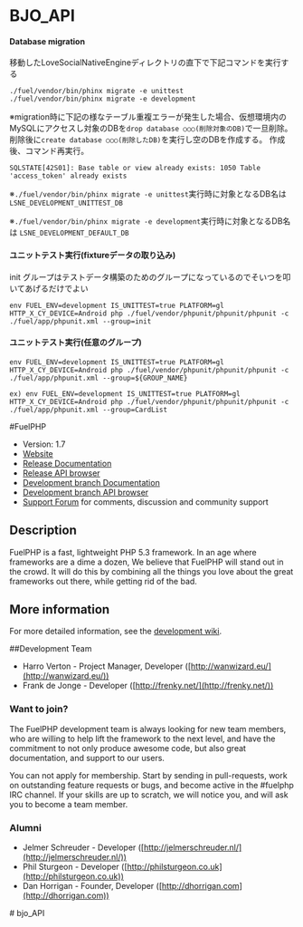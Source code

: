 # BJO_API

#### Database migration
移動したLoveSocialNativeEngineディレクトリの直下で下記コマンドを実行する
```
./fuel/vendor/bin/phinx migrate -e unittest
./fuel/vendor/bin/phinx migrate -e development
```
※migration時に下記の様なテーブル重複エラーが発生した場合、仮想環境内のMySQLにアクセスし対象のDBを`drop database ○○○(削除対象のDB)`で一旦削除。  
削除後に`create database ○○○(削除したDB)`を実行し空のDBを作成する。
作成後、コマンド再実行。

```
SQLSTATE[42S01]: Base table or view already exists: 1050 Table 'access_token' already exists
```

※`./fuel/vendor/bin/phinx migrate -e unittest`実行時に対象となるDB名は
`LSNE_DEVELOPMENT_UNITTEST_DB`  

※`./fuel/vendor/bin/phinx migrate -e development`実行時に対象となるDB名は
`LSNE_DEVELOPMENT_DEFAULT_DB`


#### ユニットテスト実行(fixtureデータの取り込み)

init グループはテストデータ構築のためのグループになっているのでそいつを叩いてあげるだけでよい

```
env FUEL_ENV=development IS_UNITTEST=true PLATFORM=gl HTTP_X_CY_DEVICE=Android php ./fuel/vendor/phpunit/phpunit/phpunit -c ./fuel/app/phpunit.xml --group=init
```

#### ユニットテスト実行(任意のグループ)

```
env FUEL_ENV=development IS_UNITTEST=true PLATFORM=gl HTTP_X_CY_DEVICE=Android php ./fuel/vendor/phpunit/phpunit/phpunit -c ./fuel/app/phpunit.xml --group=${GROUP_NAME}
```

```
ex) env FUEL_ENV=development IS_UNITTEST=true PLATFORM=gl HTTP_X_CY_DEVICE=Android php ./fuel/vendor/phpunit/phpunit/phpunit -c ./fuel/app/phpunit.xml --group=CardList
```


#FuelPHP

* Version: 1.7
* [Website](http://fuelphp.com/)
* [Release Documentation](http://docs.fuelphp.com)
* [Release API browser](http://api.fuelphp.com)
* [Development branch Documentation](http://dev-docs.fuelphp.com)
* [Development branch API browser](http://dev-api.fuelphp.com)
* [Support Forum](http://fuelphp.com/forums) for comments, discussion and community support

## Description

FuelPHP is a fast, lightweight PHP 5.3 framework. In an age where frameworks are a dime a dozen, We believe that FuelPHP will stand out in the crowd.  It will do this by combining all the things you love about the great frameworks out there, while getting rid of the bad.

## More information

For more detailed information, see the [development wiki](https://github.com/fuelphp/fuelphp/wiki).

##Development Team

* Harro Verton - Project Manager, Developer ([http://wanwizard.eu/](http://wanwizard.eu/))
* Frank de Jonge - Developer ([http://frenky.net/](http://frenky.net/))

### Want to join?

The FuelPHP development team is always looking for new team members, who are willing
to help lift the framework to the next level, and have the commitment to not only
produce awesome code, but also great documentation, and support to our users.

You can not apply for membership. Start by sending in pull-requests, work on outstanding
feature requests or bugs, and become active in the #fuelphp IRC channel. If your skills
are up to scratch, we will notice you, and will ask you to become a team member.

### Alumni

* Jelmer Schreuder - Developer ([http://jelmerschreuder.nl/](http://jelmerschreuder.nl/))
* Phil Sturgeon - Developer ([http://philsturgeon.co.uk](http://philsturgeon.co.uk))
* Dan Horrigan - Founder, Developer ([http://dhorrigan.com](http://dhorrigan.com))

</details># bjo_API